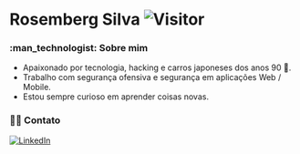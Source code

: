 # Rosemberg Silva ![Visitor](https://visitor-badge.laobi.icu/badge?page_id=rosemberglpi.repoName)

<h3> :man_technologist: Sobre mim</h3>

- Apaixonado por tecnologia, hacking e carros japoneses dos anos 90 :beginner:.
- Trabalho com segurança ofensiva e segurança em aplicações Web / Mobile.
- Estou sempre curioso em aprender coisas novas.

<h3> 🤝🏻 Contato </h3>

<a href="https://www.linkedin.com/in/rosembergsilva/">![LinkedIn](https://img.shields.io/badge/LinkedIn-0077B5?style=for-the-badge&logo=linkedin&logoColor=white)</a>
